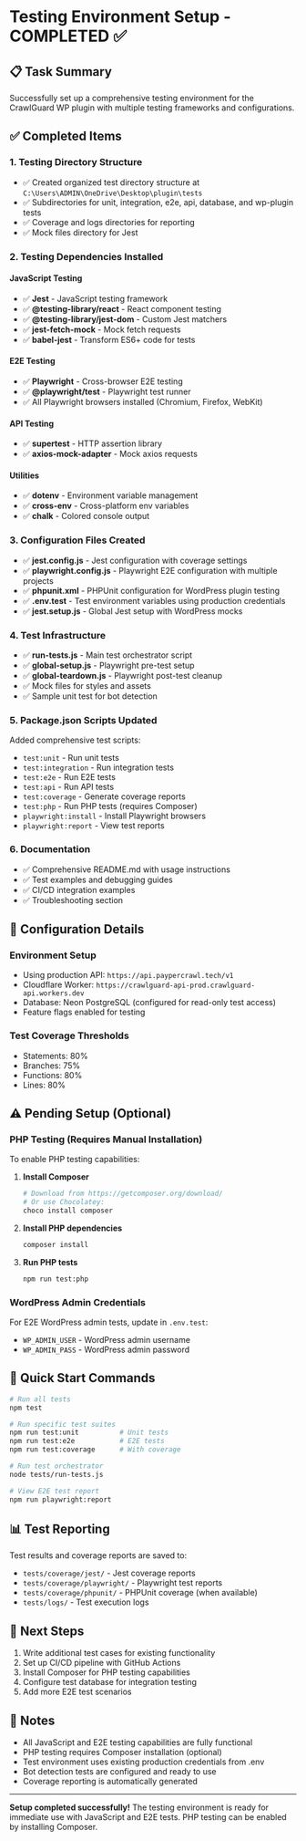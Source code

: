 # Testing Environment Setup - COMPLETED ✅

## 📋 Task Summary

Successfully set up a comprehensive testing environment for the CrawlGuard WP plugin with multiple testing frameworks and configurations.

## ✅ Completed Items

### 1. Testing Directory Structure
- ✅ Created organized test directory structure at `C:\Users\ADMIN\OneDrive\Desktop\plugin\tests`
- ✅ Subdirectories for unit, integration, e2e, api, database, and wp-plugin tests
- ✅ Coverage and logs directories for reporting
- ✅ Mock files directory for Jest

### 2. Testing Dependencies Installed

#### JavaScript Testing
- ✅ **Jest** - JavaScript testing framework
- ✅ **@testing-library/react** - React component testing
- ✅ **@testing-library/jest-dom** - Custom Jest matchers
- ✅ **jest-fetch-mock** - Mock fetch requests
- ✅ **babel-jest** - Transform ES6+ code for tests

#### E2E Testing
- ✅ **Playwright** - Cross-browser E2E testing
- ✅ **@playwright/test** - Playwright test runner
- ✅ All Playwright browsers installed (Chromium, Firefox, WebKit)

#### API Testing
- ✅ **supertest** - HTTP assertion library
- ✅ **axios-mock-adapter** - Mock axios requests

#### Utilities
- ✅ **dotenv** - Environment variable management
- ✅ **cross-env** - Cross-platform env variables
- ✅ **chalk** - Colored console output

### 3. Configuration Files Created

- ✅ **jest.config.js** - Jest configuration with coverage settings
- ✅ **playwright.config.js** - Playwright E2E configuration with multiple projects
- ✅ **phpunit.xml** - PHPUnit configuration for WordPress plugin testing
- ✅ **.env.test** - Test environment variables using production credentials
- ✅ **jest.setup.js** - Global Jest setup with WordPress mocks

### 4. Test Infrastructure

- ✅ **run-tests.js** - Main test orchestrator script
- ✅ **global-setup.js** - Playwright pre-test setup
- ✅ **global-teardown.js** - Playwright post-test cleanup
- ✅ Mock files for styles and assets
- ✅ Sample unit test for bot detection

### 5. Package.json Scripts Updated

Added comprehensive test scripts:
- `test:unit` - Run unit tests
- `test:integration` - Run integration tests
- `test:e2e` - Run E2E tests
- `test:api` - Run API tests
- `test:coverage` - Generate coverage reports
- `test:php` - Run PHP tests (requires Composer)
- `playwright:install` - Install Playwright browsers
- `playwright:report` - View test reports

### 6. Documentation

- ✅ Comprehensive README.md with usage instructions
- ✅ Test examples and debugging guides
- ✅ CI/CD integration examples
- ✅ Troubleshooting section

## 🔧 Configuration Details

### Environment Setup
- Using production API: `https://api.paypercrawl.tech/v1`
- Cloudflare Worker: `https://crawlguard-api-prod.crawlguard-api.workers.dev`
- Database: Neon PostgreSQL (configured for read-only test access)
- Feature flags enabled for testing

### Test Coverage Thresholds
- Statements: 80%
- Branches: 75%
- Functions: 80%
- Lines: 80%

## ⚠️ Pending Setup (Optional)

### PHP Testing (Requires Manual Installation)
To enable PHP testing capabilities:

1. **Install Composer**
   ```bash
   # Download from https://getcomposer.org/download/
   # Or use Chocolatey:
   choco install composer
   ```

2. **Install PHP dependencies**
   ```bash
   composer install
   ```

3. **Run PHP tests**
   ```bash
   npm run test:php
   ```

### WordPress Admin Credentials
For E2E WordPress admin tests, update in `.env.test`:
- `WP_ADMIN_USER` - WordPress admin username
- `WP_ADMIN_PASS` - WordPress admin password

## 🚀 Quick Start Commands

```bash
# Run all tests
npm test

# Run specific test suites
npm run test:unit          # Unit tests
npm run test:e2e           # E2E tests
npm run test:coverage      # With coverage

# Run test orchestrator
node tests/run-tests.js

# View E2E test report
npm run playwright:report
```

## 📊 Test Reporting

Test results and coverage reports are saved to:
- `tests/coverage/jest/` - Jest coverage reports
- `tests/coverage/playwright/` - Playwright test reports
- `tests/coverage/phpunit/` - PHPUnit coverage (when available)
- `tests/logs/` - Test execution logs

## 🎯 Next Steps

1. Write additional test cases for existing functionality
2. Set up CI/CD pipeline with GitHub Actions
3. Install Composer for PHP testing capabilities
4. Configure test database for integration testing
5. Add more E2E test scenarios

## 📝 Notes

- All JavaScript and E2E testing capabilities are fully functional
- PHP testing requires Composer installation (optional)
- Test environment uses existing production credentials from .env
- Bot detection tests are configured and ready to use
- Coverage reporting is automatically generated

---

**Setup completed successfully!** The testing environment is ready for immediate use with JavaScript and E2E tests. PHP testing can be enabled by installing Composer.
